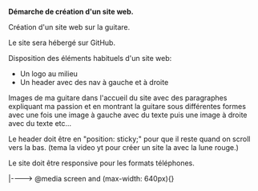 **Démarche de création d'un site web.**

Création d'un site web sur la guitare.

Le site sera hébergé sur GitHub.

Disposition des éléments habituels d'un site web:
- Un logo au milieu
- Un header avec des nav à gauche et à droite

Images de ma guitare dans l'accueil du site avec des paragraphes expliquant ma passion et en montrant la guitare sous différentes formes avec une fois une image à gauche avec du texte puis une image à droite avec du texte etc...

Le header doit être en "position: sticky;" pour que il reste quand on scroll vers la bas. (tema la video yt pour créer un site la avec la lune rouge.)

Le site doit être responsive pour les formats téléphones.

|----> @media screen 	and (max-width: 640px){}